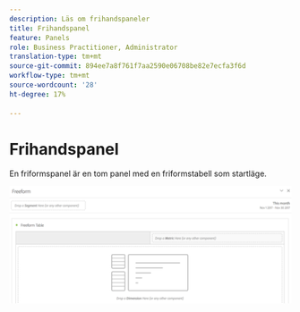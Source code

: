 ```yaml
---
description: Läs om frihandspaneler
title: Frihandspanel
feature: Panels
role: Business Practitioner, Administrator
translation-type: tm+mt
source-git-commit: 894ee7a8f761f7aa2590e06708be82e7ecfa3f6d
workflow-type: tm+mt
source-wordcount: '28'
ht-degree: 17%

---
```



# Frihandspanel

En friformspanel är en tom panel med en friformstabell som startläge.

![](assets/freeform-panel.png)

